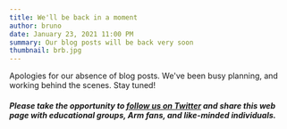 ```yaml
---
title: We'll be back in a moment
author: bruno
date: January 23, 2021 11:00 PM
summary: Our blog posts will be back very soon
thumbnail: brb.jpg
---
```


Apologies for our absence of blog posts. We've been busy planning, and working behind the scenes. Stay tuned!
  
##### Please take the opportunity to [follow us on Twitter](https://twitter.com/fosshostorg) and share this web page with educational groups, Arm fans, and like-minded individuals.
